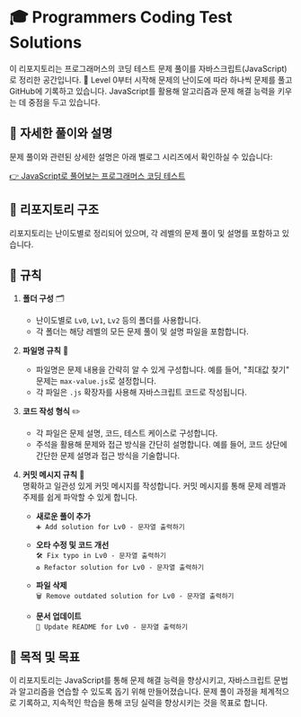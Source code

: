 # 🎓 Programmers Coding Test Solutions

이 리포지토리는 프로그래머스의 코딩 테스트 문제 풀이를 자바스크립트(JavaScript)로 정리한 공간입니다. 📝 Level 0부터 시작해 문제의 난이도에 따라 하나씩 문제를 풀고 GitHub에 기록하고 있습니다. JavaScript를 활용해 알고리즘과 문제 해결 능력을 키우는 데 중점을 두고 있습니다.

## 🔗 자세한 풀이와 설명

문제 풀이와 관련된 상세한 설명은 아래 벨로그 시리즈에서 확인하실 수 있습니다:

[👉 JavaScript로 풀어보는 프로그래머스 코딩 테스트](https://velog.io/@moon_dev/series/JavaScript-%ED%94%84%EB%A1%9C%EA%B7%B8%EB%9E%98%EB%A8%B8%EC%8A%A4-%EC%BD%94%EB%94%A9%ED%85%8C%EC%8A%A4%ED%8A%B8)

## 📂 리포지토리 구조

리포지토리는 난이도별로 정리되어 있으며, 각 레벨의 문제 풀이 및 설명를 포함하고 있습니다.

## 📜 규칙

1. **폴더 구성** 🗂️

   - 난이도별로 `Lv0`, `Lv1`, `Lv2` 등의 폴더를 사용합니다.
   - 각 폴더는 해당 레벨의 모든 문제 풀이 및 설명 파일을 포함합니다.

2. **파일명 규칙** 📄

   - 파일명은 문제 내용을 간략히 알 수 있게 구성합니다. 예를 들어, "최대값 찾기" 문제는 `max-value.js`로 설정합니다.
   - 각 파일은 `.js` 확장자를 사용해 자바스크립트 코드로 작성됩니다.

3. **코드 작성 형식** ✏️

   - 각 파일은 문제 설명, 코드, 테스트 케이스로 구성합니다.
   - 주석을 활용해 문제와 접근 방식을 간단히 설명합니다. 예를 들어, 코드 상단에 간단한 문제 설명과 접근 방식을 기술합니다.

4. **커밋 메시지 규칙** 📝  
   명확하고 일관성 있게 커밋 메시지를 작성합니다. 커밋 메시지를 통해 문제 레벨과 주제를 쉽게 파악할 수 있게 합니다.

   - **새로운 풀이 추가**  
     `➕ Add solution for Lv0 - 문자열 출력하기`

   - **오타 수정 및 코드 개선**  
     `🛠️ Fix typo in Lv0 - 문자열 출력하기`  
     `♻️ Refactor solution for Lv0 - 문자열 출력하기`

   - **파일 삭제**  
     `🗑️ Remove outdated solution for Lv0 - 문자열 출력하기`

   - **문서 업데이트**  
     `📝 Update README for Lv0 - 문자열 출력하기`

## 🎯 목적 및 목표

이 리포지토리는 JavaScript를 통해 문제 해결 능력을 향상시키고, 자바스크립트 문법과 알고리즘을 연습할 수 있도록 돕기 위해 만들어졌습니다. 문제 풀이 과정을 체계적으로 기록하고, 지속적인 학습을 통해 코딩 실력을 향상시키는 것을 목표로 합니다.

